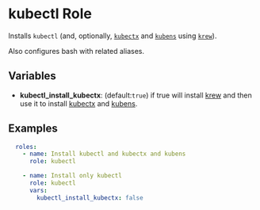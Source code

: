# kubectl Role

Installs `kubectl` (and, optionally, [`kubectx`](https://github.com/ahmetb/kubectx) and [`kubens`](https://github.com/ahmetb/kubectx) using [`krew`](https://krew.sigs.k8s.io/)).

Also configures bash with related aliases.

## Variables

* __kubectl_install_kubectx__: (default:`true`) if true will install [krew](https://krew.sigs.k8s.io/) and then use it to install [kubectx](https://github.com/ahmetb/kubectx) and [kubens](https://github.com/ahmetb/kubectx).

## Examples

```yaml
  roles:
    - name: Install kubectl and kubectx and kubens
      role: kubectl

    - name: Install only kubectl
      role: kubectl
      vars: 
        kubectl_install_kubectx: false
```
